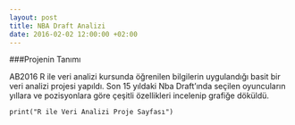 ```yaml
---
layout: post
title: NBA Draft Analizi
date: 2016-02-02 12:00:00 +02:00
---
```

###Projenin Tanımı
 
AB2016 R ile veri analizi kursunda öğrenilen bilgilerin uygulandığı basit bir veri analizi projesi yapıldı. Son 15 yıldaki Nba Draft’ında seçilen oyuncuların yıllara ve pozisyonlara göre çeşitli özellikleri incelenip grafiğe döküldü.

```{r}
print("R ile Veri Analizi Proje Sayfası")
```